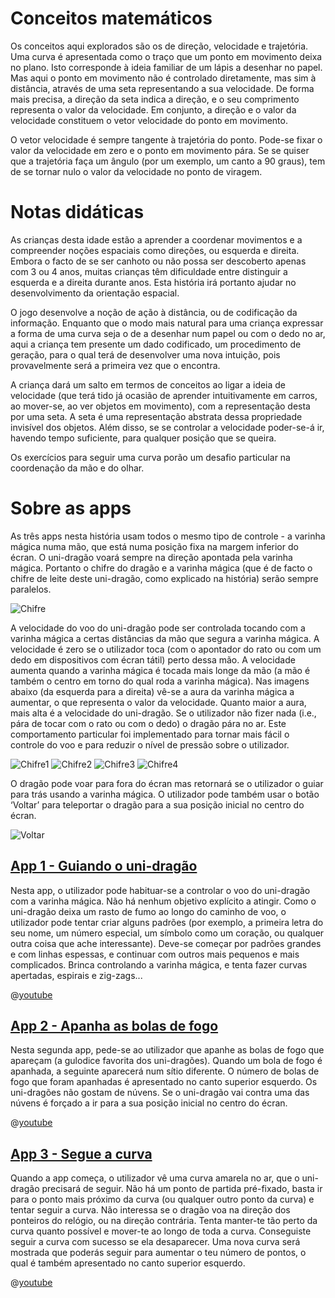 # Conceitos matemáticos
Os conceitos aqui explorados são os de direção, velocidade e trajetória. Uma curva é apresentada como o traço que um ponto em movimento deixa no plano. Isto corresponde à ideia familiar de um lápis a desenhar no papel. Mas aqui o ponto em movimento não é controlado diretamente, mas sim à distância, através de uma seta representando a sua velocidade. De forma mais precisa, a direção da seta indica a direção, e o seu comprimento
representa o valor da velocidade. Em conjunto, a direção e o valor da velocidade constituem o vetor velocidade do ponto em movimento.

O vetor velocidade é sempre tangente à trajetória do ponto. Pode-se fixar o valor da velocidade em zero e o ponto em movimento pára. Se se quiser que a trajetória faça um ângulo (por um exemplo, um canto a 90 graus), tem de se tornar nulo o valor da velocidade no ponto de viragem.

# Notas didáticas
As crianças desta idade estão a aprender a coordenar movimentos e a compreender noções espaciais como direções, ou esquerda e direita. Embora o facto de se ser canhoto ou não possa ser descoberto apenas com 3 ou 4 anos, muitas crianças têm dificuldade entre distinguir a esquerda e a direita durante anos. Esta história irá portanto ajudar no desenvolvimento da orientação espacial.

O jogo desenvolve a noção de ação à distância, ou de codificação da informação. Enquanto que o modo mais natural para uma criança expressar a forma de uma curva seja o de a desenhar num papel ou com o dedo no ar, aqui a criança tem presente um dado codificado, um procedimento de geração, para o qual terá de desenvolver uma nova intuição, pois provavelmente será a primeira vez que o encontra.

A criança dará um salto em termos de conceitos ao ligar a ideia de velocidade (que terá tido já ocasião de aprender intuitivamente em carros, ao mover-se, ao ver objetos em movimento), com a representação desta por uma seta. A seta é uma representação abstrata dessa propriedade invisível dos objetos. Além disso, se se controlar a velocidade poder-se-á ir, havendo tempo suficiente, para qualquer posição que se queira.

Os exercícios para seguir uma curva porão um desafio particular na coordenação da mão e do olhar.

# Sobre as apps

As três apps nesta história usam todos o mesmo tipo de controle - a varinha mágica numa mão, que está numa posição fixa na margem inferior do écran. O uni-dragão voará sempre na direção apontada pela varinha mágica. Portanto o chifre do dragão e a varinha mágica (que é de facto o chifre de leite deste uni-dragão, como explicado na história) serão sempre paralelos.

![Chifre](stories/fire-1/img/_align-center_/horn.png)

A velocidade do voo do uni-dragão pode ser controlada tocando com a varinha mágica a certas distâncias da mão que segura a varinha mágica. A velocidade é zero se o utilizador toca  (com o apontador do rato ou com um dedo em dispositivos com écran tátil) perto dessa mão. A velocidade aumenta quando a varinha mágica é tocada mais longe da mão (a mão é também o centro em torno do qual roda a varinha mágica). Nas imagens abaixo (da esquerda para a direita) vê-se a aura da varinha mágica a aumentar, o que representa o valor da velocidade. Quanto maior a aura, mais alta é a velocidade do uni-dragão. Se o utilizador não fizer nada (i.e., pára de tocar com o rato ou com o dedo) o dragão pára no ar. Este comportamento particular foi implementado para tornar mais fácil o controle do voo e para reduzir o nível de pressão sobre o utilizador.

![Chifre1](stories/fire-1/img/horn1.png)
![Chifre2](stories/fire-1/img/horn2.png)
![Chifre3](stories/fire-1/img/horn3.png)
![Chifre4](stories/fire-1/img/horn4.png)

O dragão pode voar para fora do écran mas retornará se o utilizador o guiar para trás usando a varinha mágica. O utilizador pode também usar o botão ‘Voltar’ para teleportar o dragão para a sua posição inicial no centro do écran.

![Voltar](stories/fire-1/img/_align-center_/voltar.jpg)

## [App 1 - Guiando o uni-dragão]($HUB_URL/pt/apps/?appNumber=0&story=fire-1)

Nesta app, o utilizador pode habituar-se a controlar o voo do uni-dragão com a varinha mágica. Não há nenhum objetivo explícito a atingir. Como o uni-dragão deixa um rasto de fumo ao longo do caminho de voo, o utilizador pode tentar criar alguns padrões (por exemplo, a primeira letra do seu nome, um número especial, um símbolo como um coração, ou qualquer outra coisa que ache interessante). Deve-se começar por padrões grandes e com linhas espessas, e continuar com outros mais pequenos e mais complicados. Brinca controlando a varinha mágica, e tenta fazer curvas apertadas, espirais e zig-zags...


@[youtube](QQP_EywUcL4?_align-center_)

## [App 2 - Apanha as bolas de fogo]($HUB_URL/pt/apps/?appNumber=0&story=fire-1)

Nesta segunda app, pede-se ao utilizador que apanhe as bolas de fogo que apareçam (a gulodice favorita dos uni-dragões). Quando um bola de fogo é apanhada, a seguinte aparecerá num sítio diferente. O número de bolas de fogo que foram apanhadas é apresentado no canto superior esquerdo. Os uni-dragões não gostam de núvens. Se o uni-dragão vai contra uma das núvens é forçado a ir para a sua posição inicial no centro do écran.

@[youtube](9gRPkL7sQH8?_align-center_)

## [App 3 - Segue a curva]($HUB_URL/apps/?appNumber=2&story=fire-1)

Quando a app começa, o utilizador vê uma curva amarela no ar, que o uni-dragão precisará de seguir. Não há um ponto de partida pré-fixado, basta ir para o ponto mais próximo da curva (ou qualquer outro ponto da curva) e tentar seguir a curva. Não interessa se o dragão voa na direção dos ponteiros do relógio, ou na direção contrária. Tenta manter-te tão perto da curva quanto possível e mover-te ao longo de toda a curva. Conseguiste seguir a curva com sucesso se ela desaparecer. Uma nova curva será mostrada que poderás seguir para aumentar o teu número de pontos, o qual é também apresentado no canto superior esquerdo.

@[youtube](9dz9j2j9c2I?_align-center_)

